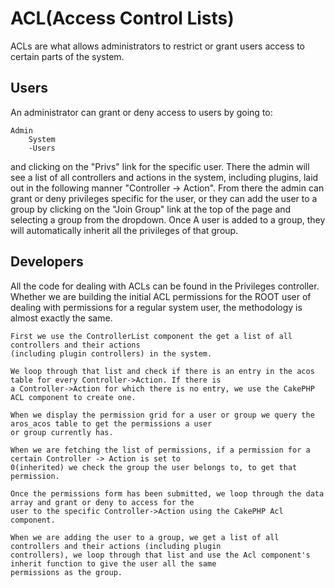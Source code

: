 # ACL(Access Control Lists)

ACLs are what allows administrators to restrict or grant users access to certain parts of the system.

## Users

An administrator can grant or deny access to users by going to:

    Admin
        System
        -Users
        
and clicking on the "Privs" link for the specific user. There the admin will see a list of all controllers and actions
in the system, including plugins, laid out in the following manner "Controller -> Action". From there the admin can 
grant or deny privileges specific for the user, or they can add the user to a group by clicking on the "Join Group" link
at the top of the page and selecting a group from the dropdown. Once A user is added to a group, they will automatically
inherit all the privileges of that group.

## Developers

All the code for dealing with ACLs can be found in the Privileges controller. Whether we are building the initial ACL 
permissions for the ROOT user of dealing with permissions for a regular system user, the methodology is almost exactly 
the same.

    First we use the ControllerList component the get a list of all controllers and their actions 
    (including plugin controllers) in the system.
    
    We loop through that list and check if there is an entry in the acos table for every Controller->Action. If there is
    a Controller->Action for which there is no entry, we use the CakePHP ACL component to create one.

    When we display the permission grid for a user or group we query the aros_acos table to get the permissions a user 
    or group currently has.
    
    When we are fetching the list of permissions, if a permission for a certain Controller -> Action is set to 
    0(inherited) we check the group the user belongs to, to get that permission.
    
    Once the permissions form has been submitted, we loop through the data array and grant or deny to access for the 
    user to the specific Controller->Action using the CakePHP Acl component.
    
    When we are adding the user to a group, we get a list of all controllers and their actions (including plugin 
    controllers), we loop through that list and use the Acl component's inherit function to give the user all the same
    permissions as the group.